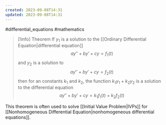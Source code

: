 ```yaml
---
created: 2023-09-08T14:31
updated: 2023-09-08T14:31
---
```

#differential_equations #mathematics 
>[!info] Theorem
>If $y_{1}$ is a solution to the [[Ordinary Differential Equation|differential equation]] $$ay''+by'+cy=f_1(t)$$
>and $y_2$ is a solution to $$ay''+by'+cy=f_2(t)$$
>then for an constants $k_1$ and $k_2$, the function $k_{1}y_{1}+k_{2}y_{2}$ is a solution to the differential equation $$ay''+by'+cy=k_{1}f_{1}(t)+k_{2}f_{2}(t)$$

This theorem is often used to solve [[Initial Value Problem|IVPs]] for [[Nonhomogeneous Differential Equation|nonhomogeneous differential equations]].
